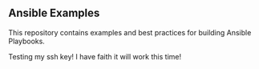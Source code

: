 
Ansible Examples
----------------

This repository contains examples and best practices for building Ansible Playbooks.

Testing my ssh key! I have faith it will work this time!

